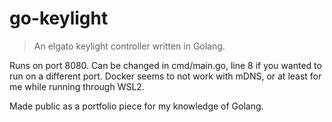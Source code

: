 # go-keylight
> An elgato keylight controller written in Golang.

Runs on port 8080. Can be changed in cmd/main.go, line 8 if you wanted to run on a different port.
Docker seems to not work with mDNS, or at least for me while running through WSL2.

Made public as a portfolio piece for my knowledge of Golang.
